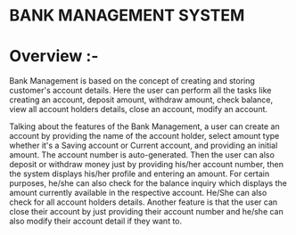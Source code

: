# BANK MANAGEMENT SYSTEM
# Overview :-
Bank Management is based on the concept of creating and storing customer's account details. Here the user can perform all the tasks like creating an account, deposit amount, withdraw amount, check balance, view all account holders details, close an account, modify an account.

Talking about the features of the Bank Management, a user can create an account by providing the name of the account holder, select amount type whether it's a Saving account or Current account, and providing an initial amount. The account number is auto-generated. Then the user can also deposit or withdraw money just by providing his/her account number, then the system displays his/her profile and entering an amount. For certain purposes, he/she can also check for the balance inquiry which displays the amount currently available in the respective account. He/She can also check for all account holders details. Another feature is that the user can close their account by just providing their account number and he/she can also modify their account detail if they want to.
